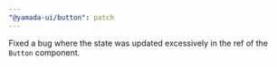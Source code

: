 ```yaml
---
"@yamada-ui/button": patch
---
```


Fixed a bug where the state was updated excessively in the ref of the `Button` component.
